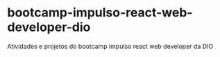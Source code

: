 # bootcamp-impulso-react-web-developer-dio
Atividades e projetos do bootcamp impulso react web developer da DIO
